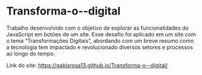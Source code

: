 # Transforma-o--digital

Trabalho desenvolvido com o objetivo de explorar as funcionalidades do JavaScript em botões de um site. Esse desafio foi aplicado em um site com o tema “Transformações Digitais”, abordando com um breve resumo como a tecnologia tem impactado e revolucionado diversos setores e processos ao longo do tempo.

Link do site: https://gabisrosa13.github.io/Transforma-o--digital/ 

